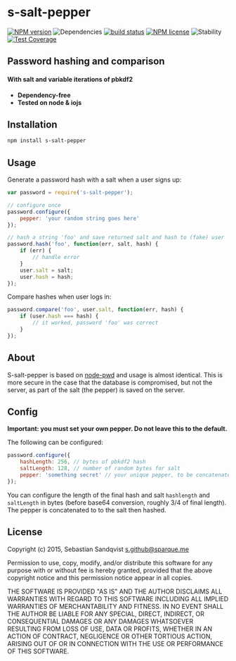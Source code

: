 # s-salt-pepper
[![NPM version](https://img.shields.io/npm/v/s-salt-pepper.svg)](https://www.npmjs.com/package/s-salt-pepper) ![Dependencies](https://img.shields.io/david/sebastiansandqvist/s-salt-pepper.svg) [![build status](http://img.shields.io/travis/sebastiansandqvist/s-salt-pepper.svg)](https://travis-ci.org/sebastiansandqvist/s-salt-pepper) [![NPM license](https://img.shields.io/npm/l/s-salt-pepper.svg)](https://www.npmjs.com/package/s-salt-pepper) ![Stability](https://img.shields.io/badge/stability-stable-green.svg) [![Test Coverage](https://codeclimate.com/github/sebastiansandqvist/s-salt-pepper/badges/coverage.svg)](https://codeclimate.com/github/sebastiansandqvist/s-salt-pepper)

## Password hashing and comparison
#### With salt and variable iterations of pbkdf2
* **Dependency-free**
* **Tested on node & iojs**

## Installation
```bash
npm install s-salt-pepper
```

## Usage
Generate a password hash with a salt when a user signs up:
```javascript
var password = require('s-salt-pepper');

// configure once
password.configure({
	pepper: 'your random string goes here'
});

// hash a string 'foo' and save returned salt and hash to (fake) user
password.hash('foo', function(err, salt, hash) {
	if (err) {
		// handle error
	}
	user.salt = salt;
	user.hash = hash;
});
```
Compare hashes when user logs in:
```javascript
password.compare('foo', user.salt, function(err, hash) {
	if (user.hash === hash) {
		// it worked, password 'foo' was correct
	}
});
```

## About
S-salt-pepper is based on [node-pwd](https://github.com/tj/node-pwd) and usage is almost identical. This is more secure in the case that the database is compromised, but not the server, as part of the salt (the pepper) is saved on the server.

## Config
**Important: you must set your own pepper. Do not leave this to the default.**

The following can be configured:
```javascript
password.configure({
	hashLength: 256, // bytes of pbkdf2 hash
	saltLength: 128, // number of random bytes for salt
	pepper: 'something secret' // your unique pepper, to be concatenated with salt when comparing passwords
});
```

You can configure the length of the final hash and salt `hashlength` and `saltLength` in bytes (before base64 conversion, roughly 3/4 of final length). The pepper is concatenated to to the salt then hashed.

## License
Copyright (c) 2015, Sebastian Sandqvist <s.github@sparque.me>

Permission to use, copy, modify, and/or distribute this software for any purpose with or without fee is hereby granted, provided that the above copyright notice and this permission notice appear in all copies.

THE SOFTWARE IS PROVIDED "AS IS" AND THE AUTHOR DISCLAIMS ALL WARRANTIES WITH REGARD TO THIS SOFTWARE INCLUDING ALL IMPLIED WARRANTIES OF MERCHANTABILITY AND FITNESS. IN NO EVENT SHALL THE AUTHOR BE LIABLE FOR ANY SPECIAL, DIRECT, INDIRECT, OR CONSEQUENTIAL DAMAGES OR ANY DAMAGES WHATSOEVER RESULTING FROM LOSS OF USE, DATA OR PROFITS, WHETHER IN AN ACTION OF CONTRACT, NEGLIGENCE OR OTHER TORTIOUS ACTION, ARISING OUT OF OR IN CONNECTION WITH THE USE OR PERFORMANCE OF THIS SOFTWARE.